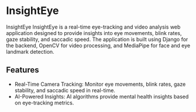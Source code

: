 # InsightEye 

InsightEye
InsightEye is a real-time eye-tracking and video analysis web application designed to provide insights into eye movements, blink rates, gaze stability, and saccadic speed. The application is built using Django for the backend, OpenCV for video processing, and MediaPipe for face and eye landmark detection.

## Features
- Real-Time Camera Tracking: Monitor eye movements, blink rates, gaze stability, and saccadic speed in real-time.
- AI-Powered Insights: AI algorithms provide mental health insights based on eye-tracking metrics.
